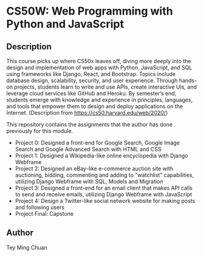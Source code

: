 # CS50W: Web Programming with Python and JavaScript #

## Description ##
This course picks up where CS50x leaves off, diving more deeply into the design and implementation of web apps with Python, JavaScript, and SQL using frameworks like Django, React, and Bootstrap. Topics include database design, scalability, security, and user experience. Through hands-on projects, students learn to write and use APIs, create interactive UIs, and leverage cloud services like GitHub and Heroku. By semester’s end, students emerge with knowledge and experience in principles, languages, and tools that empower them to design and deploy applications on the Internet. (Description from https://cs50.harvard.edu/web/2020/)

This repository contains the assignments that the author has done previously for this module.

- Project 0: Designed a front-end for Google Search, Google Image Search and Google Advanced Search with HTML and CSS
- Project 1: Designed a Wikipedia-like online encyclopedia with Django Webframe
- Project 2: Designed an eBay-like e-commerce auction site with auctioning, bidding, commenting and adding to "watchlist" capabilities, utilizing Django Webframe with SQL, Models and Migration
- Project 3: Designed a front-end for an email client that makes API calls to send and receive emails, utilizing Django Webframe with JavaScript
- Project 4: Design a Twitter-like social network website for making posts and following users
- Project Final: Capstone

## Author ##
Tey Ming Chuan

